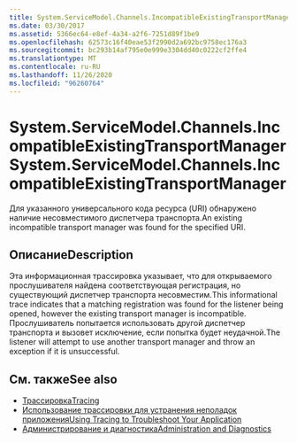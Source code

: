 ```yaml
---
title: System.ServiceModel.Channels.IncompatibleExistingTransportManager
ms.date: 03/30/2017
ms.assetid: 5366ec64-e8ef-4a34-a2f6-7251d89f1be9
ms.openlocfilehash: 62573c16f40eae53f2990d2a692bc9758ec176a3
ms.sourcegitcommit: bc293b14af795e0e999e3304dd40c0222cf2ffe4
ms.translationtype: MT
ms.contentlocale: ru-RU
ms.lasthandoff: 11/26/2020
ms.locfileid: "96260764"
---
```

# <a name="systemservicemodelchannelsincompatibleexistingtransportmanager"></a><span data-ttu-id="cfaf4-102">System.ServiceModel.Channels.IncompatibleExistingTransportManager</span><span class="sxs-lookup"><span data-stu-id="cfaf4-102">System.ServiceModel.Channels.IncompatibleExistingTransportManager</span></span>

<span data-ttu-id="cfaf4-103">Для указанного универсального кода ресурса (URI) обнаружено наличие несовместимого диспетчера транспорта.</span><span class="sxs-lookup"><span data-stu-id="cfaf4-103">An existing incompatible transport manager was found for the specified URI.</span></span>  
  
## <a name="description"></a><span data-ttu-id="cfaf4-104">Описание</span><span class="sxs-lookup"><span data-stu-id="cfaf4-104">Description</span></span>  

 <span data-ttu-id="cfaf4-105">Эта информационная трассировка указывает, что для открываемого прослушивателя найдена соответствующая регистрация, но существующий диспетчер транспорта несовместим.</span><span class="sxs-lookup"><span data-stu-id="cfaf4-105">This informational trace indicates that a matching registration was found for the listener being opened, however the existing transport manager is incompatible.</span></span> <span data-ttu-id="cfaf4-106">Прослушиватель попытается использовать другой диспетчер транспорта и вызовет исключение, если попытка будет неудачной.</span><span class="sxs-lookup"><span data-stu-id="cfaf4-106">The listener will attempt to use another transport manager and throw an exception if it is unsuccessful.</span></span>  
  
## <a name="see-also"></a><span data-ttu-id="cfaf4-107">См. также</span><span class="sxs-lookup"><span data-stu-id="cfaf4-107">See also</span></span>

- [<span data-ttu-id="cfaf4-108">Трассировка</span><span class="sxs-lookup"><span data-stu-id="cfaf4-108">Tracing</span></span>](index.md)
- [<span data-ttu-id="cfaf4-109">Использование трассировки для устранения неполадок приложения</span><span class="sxs-lookup"><span data-stu-id="cfaf4-109">Using Tracing to Troubleshoot Your Application</span></span>](using-tracing-to-troubleshoot-your-application.md)
- [<span data-ttu-id="cfaf4-110">Администрирование и диагностика</span><span class="sxs-lookup"><span data-stu-id="cfaf4-110">Administration and Diagnostics</span></span>](../index.md)
